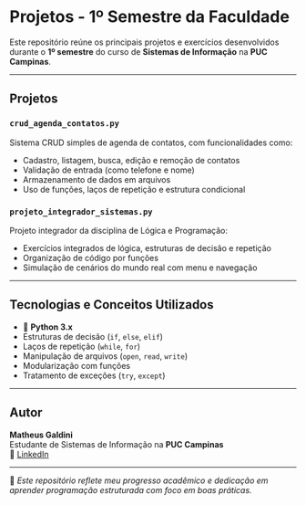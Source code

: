 
#  Projetos - 1º Semestre da Faculdade

Este repositório reúne os principais projetos e exercícios desenvolvidos durante o **1º semestre** do curso de **Sistemas de Informação** na **PUC Campinas**.

---

##  Projetos

###  `crud_agenda_contatos.py`
Sistema CRUD simples de agenda de contatos, com funcionalidades como:
- Cadastro, listagem, busca, edição e remoção de contatos
- Validação de entrada (como telefone e nome)
- Armazenamento de dados em arquivos
- Uso de funções, laços de repetição e estrutura condicional

### `projeto_integrador_sistemas.py`
Projeto integrador da disciplina de Lógica e Programação:
- Exercícios integrados de lógica, estruturas de decisão e repetição
- Organização de código por funções
- Simulação de cenários do mundo real com menu e navegação

---

##  Tecnologias e Conceitos Utilizados

- 🐍 **Python 3.x**
-  Estruturas de decisão (`if`, `else`, `elif`)
-  Laços de repetição (`while`, `for`)
-  Manipulação de arquivos (`open`, `read`, `write`)
- Modularização com funções
-  Tratamento de exceções (`try`, `except`)

---

##  Autor

**Matheus Galdini**  
Estudante de Sistemas de Informação na **PUC Campinas**  
🔗 [LinkedIn](https://www.linkedin.com/in/matheus-galdini-7a33242b5/)

---

🚀 *Este repositório reflete meu progresso acadêmico e dedicação em aprender programação estruturada com foco em boas práticas.*
